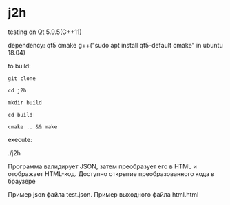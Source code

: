 # j2h 

testing on Qt 5.9.5(C++11)

dependency:
qt5 cmake g++("sudo apt install qt5-default cmake" in ubuntu 18.04)

to build:
```
git clone

cd j2h

mkdir build

cd build

cmake .. && make
```

execute:

./j2h

Программа валидирует JSON, затем преобразует 
его в HTML и отображает HTML-код. Доступно открытие преобразованного кода в браузере 

Пример json файла test.json. Пример выходного файла html.html
